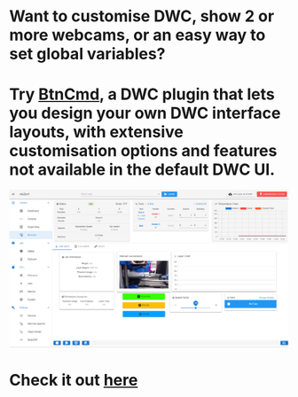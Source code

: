 # Want to customise DWC, show 2 or more webcams, or an easy way to set global variables?

# Try [BtnCmd](https://github.com/MintyTrebor/BtnCmd), a DWC plugin that lets you design your own DWC interface layouts, with extensive customisation options and features not available in the default DWC UI.

![BtnCmd](https://raw.githubusercontent.com/MintyTrebor/BtnCmd/main/wikires/v0.8.13_BtnCmd_MainWindow_1.png)

# Check it out [here](https://github.com/MintyTrebor/BtnCmd)
